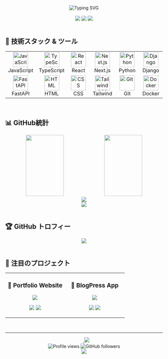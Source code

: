 <!-- <div align="center">
  <img src="https://capsule-render.vercel.app/api?type=waving&color=0:00d4ff,10:020024,30:0f3460,75:4f81c7,100:00d4ff&height=200&section=header&text=
  &fontSize=50&fontColor=fff&animation=twinkling&fontAlignY=35" />
</div> -->

<div align="center">
  <img src="https://readme-typing-svg.herokuapp.com?font=Fira+Code&size=28&duration=3000&pause=1000&color=4F81C7&center=true&vCenter=true&width=800&lines=CS専攻修士1年の伊藤来晟です;Web開発が趣味のエンジニアです;" alt="Typing SVG" />
</div>

<br>

<div align="center">
  <img src="https://img.shields.io/badge/Focus-Backend%20Engineer-blue?style=for-the-badge&logo=server&logoColor=white" />
  <img src="https://img.shields.io/badge/Status-Master%20Student-green?style=for-the-badge&logo=academic&logoColor=white" />
  <img src="https://img.shields.io/badge/Location-Japan-red?style=for-the-badge&logo=location&logoColor=white" />
</div>
<br>

## 🚀 技術スタック & ツール

<div align="center">
  <table>
    <tr>
      <td align="center" width="96">
        <img src="https://skillicons.dev/icons?i=js" width="48" height="48" alt="JavaScript" />
        <br>JavaScript
      </td>
      <td align="center" width="96">
        <img src="https://skillicons.dev/icons?i=ts" width="48" height="48" alt="TypeScript" />
        <br>TypeScript
      </td>
      <td align="center" width="96">
        <img src="https://skillicons.dev/icons?i=react" width="48" height="48" alt="React" />
        <br>React
      </td>
      <td align="center" width="96">
        <img src="https://skillicons.dev/icons?i=nextjs" width="48" height="48" alt="Next.js" />
        <br>Next.js
      </td>
      <td align="center" width="96">
        <img src="https://skillicons.dev/icons?i=python" width="48" height="48" alt="Python" />
        <br>Python
      </td>
      <td align="center" width="96">
        <img src="https://skillicons.dev/icons?i=django" width="48" height="48" alt="Django" />
        <br>Django
      </td>
    </tr>
    <tr>
      <td align="center" width="96">
        <img src="https://skillicons.dev/icons?i=fastapi" width="48" height="48" alt="FastAPI" />
        <br>FastAPI
      </td>
      <td align="center" width="96">
        <img src="https://skillicons.dev/icons?i=html" width="48" height="48" alt="HTML" />
        <br>HTML
      </td>
      <td align="center" width="96">
        <img src="https://skillicons.dev/icons?i=css" width="48" height="48" alt="CSS" />
        <br>CSS
      </td>
      <td align="center" width="96">
        <img src="https://skillicons.dev/icons?i=tailwind" width="48" height="48" alt="TailwindCSS" />
        <br>Tailwind
      </td>
      <td align="center" width="96">
        <img src="https://skillicons.dev/icons?i=git" width="48" height="48" alt="Git" />
        <br>Git
      </td>
      <td align="center" width="96">
        <img src="https://skillicons.dev/icons?i=docker" width="48" height="48" alt="Docker" />
        <br>Docker
      </td>
    </tr>
  </table>
</div>

<br>

## 📊 GitHub統計

<div align="center">
  <img width="49%" height="195px" src="https://github-readme-stats.vercel.app/api?username=Raisei-Ito&show_icons=true&theme=react&hide_border=true&title_color=4F81C7&icon_color=4F81C7&text_color=9f9f9f&bg_color=0D1117" />
  <img width="49%" height="195px" src="https://github-readme-stats.vercel.app/api/top-langs/?username=Raisei-Ito&layout=compact&theme=react&hide_border=true&title_color=4F81C7&text_color=9f9f9f&bg_color=0D1117" />
</div>

<div align="center">
  <img src="https://github-readme-streak-stats.herokuapp.com/?user=Raisei-Ito&theme=react&hide_border=true&stroke=4F81C7&ring=4F81C7&fire=FF6B35&currStreakLabel=4F81C7" />
</div>

<div align="center">
  <img src="https://github-readme-activity-graph.vercel.app/graph?username=Raisei-Ito&theme=react-dark&hide_border=true&area=true&color=4F81C7&point=FFFFFF" />
</div>

<br>

## 🏆 GitHub トロフィー

<div align="center">
  <img src="https://github-profile-trophy.vercel.app/?username=Raisei-Ito&theme=onedark&no-frame=true&no-bg=false&margin-w=4&row=2&column=4" />
</div>

<br>

## 🎯 注目のプロジェクト

<div align="center">
  <table>
    <tr>
      <td width="50%">
        <h3 align="center">🌟 Portfolio Website</h3>
        <div align="center">
          <a href="https://github.com/Raisei-Ito/portfolio_website">
            <img src="https://github-readme-stats.vercel.app/api/pin/?username=Raisei-Ito&repo=portfolio_website&theme=react&hide_border=true&title_color=4F81C7&icon_color=4F81C7&text_color=9f9f9f&bg_color=0D1117" />
          </a>
        </div>
        <p align="center">
          <img src="https://img.shields.io/badge/React-61DAFB?style=flat-square&logo=react&logoColor=black" />
          <img src="https://img.shields.io/badge/TypeScript-3178C6?style=flat-square&logo=typescript&logoColor=white" />
        </p>
      </td>
      <td width="50%">
        <h3 align="center">📝 BlogPress App</h3>
        <div align="center">
          <a href="https://github.com/Raisei-Ito/blogpress-app">
            <img src="https://github-readme-stats.vercel.app/api/pin/?username=Raisei-Ito&repo=blogpress-app&theme=react&hide_border=true&title_color=4F81C7&icon_color=4F81C7&text_color=9f9f9f&bg_color=0D1117" />
          </a>
        </div>
        <p align="center">
          <img src="https://img.shields.io/badge/Django-092E20?style=flat-square&logo=django&logoColor=white" />
          <img src="https://img.shields.io/badge/Python-3776AB?style=flat-square&logo=python&logoColor=white" />
        </p>
      </td>
    </tr>
  </table>
</div>

<br>

---


<div align="center">
　<a href="https://raisei-ito-portfolio.vercel.app/">
    <img src="https://img.shields.io/badge/Portfolio-FF5722?style=for-the-badge&logo=vercel&logoColor=white" />
  </a>
</div>



<div align="center">
  <img src="https://komarev.com/ghpvc/?username=Raisei-Ito&label=Profile%20views&color=4F81C7&style=flat" alt="Profile views" />
  <img src="https://img.shields.io/github/followers/Raisei-Ito?label=Followers&style=social" alt="GitHub followers" />
</div>

<div align="center">
  <img src="https://capsule-render.vercel.app/api?type=waving&color=0:00d4ff,10:020024,30:0f3460,75:4f81c7,100:00d4ff&height=120&section=footer" />
</div>
